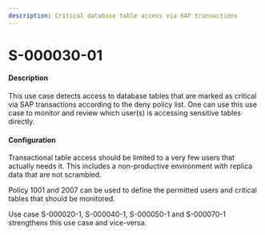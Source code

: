 ```yaml
---
description: Critical database table access via SAP transactions
---
```


# S-000030-01

#### Description

This use case detects access to database tables that are marked as critical via SAP transactions according to the deny policy list. One can use this use case to monitor and review which user(s) is accessing sensitive tables directly.

#### Configuration

Transactional table access should be limited to a very few users that actually needs it. This includes a non-productive environment with replica data that are not scrambled.

Policy 1001 and 2007 can be used to define the permitted users and critical tables that should be monitored.

Use case S-000020-1, S-000040-1, S-000050-1 and S-000070-1 strengthens this use case and vice-versa.
